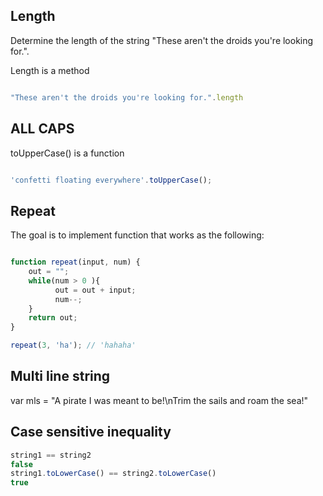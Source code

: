 ## Length
Determine the length of the string "These aren't the droids you're looking for.".

Length is a method 
```javascript

"These aren't the droids you're looking for.".length 

```

## ALL CAPS 

toUpperCase() is a function 

```javascript

'confetti floating everywhere'.toUpperCase();

```

## Repeat 

The goal is to implement function that works as the following: 

```javascript

function repeat(input, num) {
    out = "";
    while(num > 0 ){
          out = out + input; 
          num--; 
    }
    return out;
}

repeat(3, 'ha'); // 'hahaha'

```

## Multi line string 

var mls = "A pirate I was meant to be!\nTrim the sails and roam the sea!"

## Case sensitive inequality 

```javascript
string1 == string2
false
string1.toLowerCase() == string2.toLowerCase()
true
```

